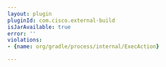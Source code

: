 ```yaml
---
layout: plugin
pluginId: com.cisco.external-build
isJarAvailable: true
error: ''
violations:
- {name: org/gradle/process/internal/ExecAction}

---
```

